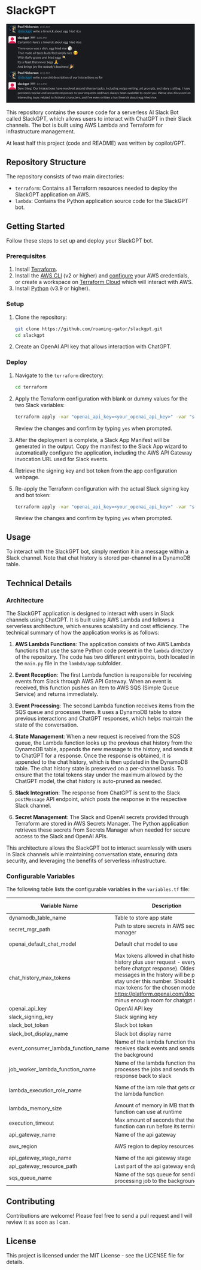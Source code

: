 # SlackGPT

![screenshot](images/screenshot.png)

This repository contains the source code for a serverless AI Slack Bot called SlackGPT, which allows users to interact with ChatGPT in their Slack channels. The bot is built using AWS Lambda and Terraform for infrastructure management.

At least half this project (code and README) was written by copilot/GPT.

## Repository Structure

The repository consists of two main directories:

- `terraform`: Contains all Terraform resources needed to deploy the SlackGPT application on AWS.
- `lambda`: Contains the Python application source code for the SlackGPT bot.

## Getting Started

Follow these steps to set up and deploy your SlackGPT bot.

### Prerequisites

1. Install [Terraform](https://www.terraform.io/downloads.html).
2. Install the [AWS CLI](https://aws.amazon.com/cli/) (v2 or higher) and [configure](https://docs.aws.amazon.com/cli/latest/userguide/cli-configure-quickstart.html) your AWS credentials, or create a workspace on [Terraform Cloud](https://app.terraform.io/signup/account) which will interact with AWS.
3. Install [Python](https://www.python.org/downloads/) (v3.9 or higher).

### Setup

1. Clone the repository:

   ```bash
   git clone https://github.com/roaming-gator/slackgpt.git
   cd slackgpt
   ```

2. Create an OpenAI API key that allows interaction with ChatGPT.

### Deploy

1. Navigate to the `terraform` directory:

   ```bash
   cd terraform
   ```

2. Apply the Terraform configuration with blank or dummy values for the two Slack variables:

   ```bash
   terraform apply -var "openai_api_key=<your_openai_api_key>" -var "slack_signing_key=<dummy_value>" -var "slack_bot_token=<dummy_value>"
   ```

   Review the changes and confirm by typing `yes` when prompted.

3. After the deployment is complete, a Slack App Manifest will be generated in the output. Copy the manifest to the Slack App wizard to automatically configure the application, including the AWS API Gateway invocation URL used for Slack events.

4. Retrieve the signing key and bot token from the app configuration webpage.

5. Re-apply the Terraform configuration with the actual Slack signing key and bot token:

   ```bash
   terraform apply -var "openai_api_key=<your_openai_api_key>" -var "slack_signing_key=<your_slack_signing_key>" -var "slack_bot_token=<your_slack_bot_token>"
   ```

   Review the changes and confirm by typing `yes` when prompted.

## Usage

To interact with the SlackGPT bot, simply mention it in a message within a Slack channel. Note that chat history is stored per-channel in a DynamoDB table.

## Technical Details

### Architecture

The SlackGPT application is designed to interact with users in Slack channels using ChatGPT. It is built using AWS Lambda and follows a serverless architecture, which ensures scalability and cost efficiency. The technical summary of how the application works is as follows:

1. **AWS Lambda Functions**: The application consists of two AWS Lambda functions that use the same Python code present in the `lambda` directory of the repository. The code has two different entrypoints, both located in the `main.py` file in the `lambda/app` subfolder.

2. **Event Reception**: The first Lambda function is responsible for receiving events from Slack through AWS API Gateway. When an event is received, this function pushes an item to AWS SQS (Simple Queue Service) and returns immediately.

3. **Event Processing**: The second Lambda function receives items from the SQS queue and processes them. It uses a DynamoDB table to store previous interactions and ChatGPT responses, which helps maintain the state of the conversation.

4. **State Management**: When a new request is received from the SQS queue, the Lambda function looks up the previous chat history from the DynamoDB table, appends the new message to the history, and sends it to ChatGPT for a response. Once the response is obtained, it is appended to the chat history, which is then updated in the DynamoDB table. The chat history state is preserved on a per-channel basis. To ensure that the total tokens stay under the maximum allowed by the ChatGPT model, the chat history is auto-pruned as needed.

5. **Slack Integration**: The response from ChatGPT is sent to the Slack `postMessage` API endpoint, which posts the response in the respective Slack channel.

6. **Secret Management**: The Slack and OpenAI secrets provided through Terraform are stored in AWS Secrets Manager. The Python application retrieves these secrets from Secrets Manager when needed for secure access to the Slack and OpenAI APIs.

This architecture allows the SlackGPT bot to interact seamlessly with users in Slack channels while maintaining conversation state, ensuring data security, and leveraging the benefits of serverless infrastructure.

### Configurable Variables

The following table lists the configurable variables in the `variables.tf` file:

| Variable Name                       | Description                                                                                                                                                                                                                                                                                                            | Default Value             | Sensitive |
| ----------------------------------- | ---------------------------------------------------------------------------------------------------------------------------------------------------------------------------------------------------------------------------------------------------------------------------------------------------------------------- | ------------------------- | --------- |
| dynamodb_table_name                 | Table to store app state                                                                                                                                                                                                                                                                                               | "slackgpt"                | No        |
| secret_mgr_path                     | Path to store secrets in AWS secret manager                                                                                                                                                                                                                                                                            | "slackgpt"                | No        |
| openai_default_chat_model           | Default chat model to use                                                                                                                                                                                                                                                                                              | "gpt-3.5-turbo"           | No        |
| chat_history_max_tokens             | Max tokens allowed in chat history (i.e. history plus user request - everything before chatgpt response). Oldest messages in the history will be pruned to stay under this number. Should be the max tokens for the chosen model (see https://platform.openai.com/docs/models) minus enough room for chatgpt response. | 3072                      | No        |
| openai_api_key                      | OpenAI API key                                                                                                                                                                                                                                                                                                         | N/A                       | Yes       |
| slack_signing_key                   | Slack signing key                                                                                                                                                                                                                                                                                                      | N/A                       | Yes       |
| slack_bot_token                     | Slack bot token                                                                                                                                                                                                                                                                                                        | N/A                       | Yes       |
| slack_bot_display_name              | Slack bot display name                                                                                                                                                                                                                                                                                                 | "slackgpt"                | No        |
| event_consumer_lambda_function_name | Name of the lambda function that receives slack events and sends them to the background                                                                                                                                                                                                                                | "slackgpt-event-consumer" | No        |
| job_worker_lambda_function_name     | Name of the lambda function that processes the jobs and sends the response back to slack                                                                                                                                                                                                                               | "slackgpt-job-worker"     | No        |
| lambda_execution_role_name          | Name of the iam role that gets created for the lambda function                                                                                                                                                                                                                                                         | "slackgpt-lambda-role"    | No        |
| lambda_memory_size                  | Amount of memory in MB that the lambda function can use at runtime                                                                                                                                                                                                                                                     | 512                       | No        |
| execution_timeout                   | Max amount of seconds that the lambda function can run before its terminated                                                                                                                                                                                                                                           | 60                        | No        |
| api_gateway_name                    | Name of the api gateway                                                                                                                                                                                                                                                                                                | "SlackGPT"                | No        |
| aws_region                          | AWS region to deploy resources                                                                                                                                                                                                                                                                                         | "us-east-1"               | No        |
| api_gateway_stage_name              | Name of the api gateway stage                                                                                                                                                                                                                                                                                          | "main"                    | No        |
| api_gateway_resource_path           | Last part of the api gateway endpoint path                                                                                                                                                                                                                                                                             | "slackgpt"                | No        |
| sqs_queue_name                      | Name of the sqs queue for sending the processing job to the background                                                                                                                                                                                                                                                 | "slackgpt"                | No        |

## Contributing

Contributions are welcome! Please feel free to send a pull request and I will review it as soon as I can.

## License

This project is licensed under the MIT License - see the LICENSE file for details.
